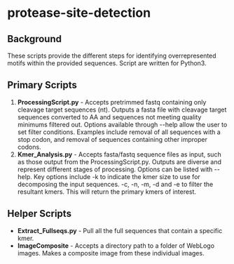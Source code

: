 # protease-site-detection
## Background
These scripts provide the different steps for identifying overrepresented motifs within the provided sequences. Script are written for Python3.

## Primary Scripts
1. **ProcessingScript.py** - Accepts pretrimmed fastq containing only cleavage target sequences (nt). Outputs a fasta file with cleavage target sequences converted to AA and sequences not meeting quality minimums filtered out. Options available through --help allow the user to set filter conditions. Examples include removal of all sequences with a stop codon, and removal of sequences containing other improper codons. 
1. **Kmer_Analysis.py** - Accepts fasta/fastq sequence files as input, such as those output from the ProcessingScript.py. Outputs are diverse and represent different stages of processing. Options can be listed with --help. Key options include -k to indicate the kmer size to use for decomposing the input sequences. -c, -n, -m, -d and -e to filter the resultant kmers. This will return the primary kmers of interest. 

## Helper Scripts
* **Extract_Fullseqs.py** - Pull all the full sequences that contain a specific kmer.
* **ImageComposite** - Accepts a directory path to a folder of WebLogo images. Makes a composite image from these individual images.


